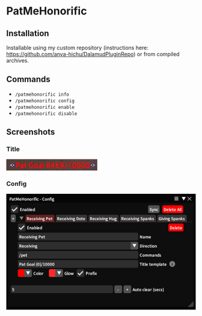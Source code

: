 # PatMeHonorific

## Installation

Installable using my custom repository (instructions here: https://github.com/anya-hichu/DalamudPluginRepo) or from compiled archives.

## Commands

 - `/patmehonorific info`
 - `/patmehonorific config`
 - `/patmehonorific enable`
 - `/patmehonorific disable`

## Screenshots

### Title
![title](images/image1.png)

### Config
![config](images/image2.png)

